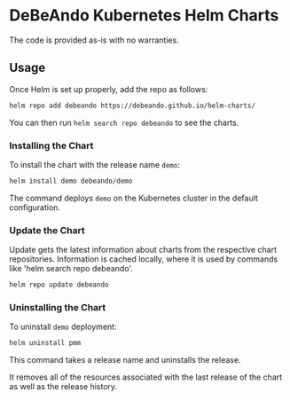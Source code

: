 # DeBeAndo Kubernetes Helm Charts

The code is provided as-is with no warranties.

## Usage

Once Helm is set up properly, add the repo as follows:

```bash
helm repo add debeando https://debeando.github.io/helm-charts/
```

You can then run `helm search repo debeando` to see the charts.

### Installing the Chart

To install the chart with the release name `demo`:

```bash
helm install demo debeando/demo
```

The command deploys `demo` on the Kubernetes cluster in the default configuration.

### Update the Chart

Update gets the latest information about charts from the respective chart repositories. Information is cached locally, where it is used by commands like 'helm search repo debeando'.

```bash
helm repo update debeando
```

### Uninstalling the Chart

To uninstall `demo` deployment:

```bash
helm uninstall pmm
```

This command takes a release name and uninstalls the release.

It removes all of the resources associated with the last release of the chart as well as the release history.
